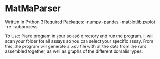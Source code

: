 # MatMaParser

Written in Python 3
Required Packages:
    -numpy
    -pandas
    -matplotlib.pyplot
    -re
    -subprocess
    
To Use:
Place program in your solas8 directory and run the program. It will scan your folder for all assays so you can select your specific assay. From this, the program will generate a .csv file with all the data from the runs assembled together, as well as graphs of the different dorsalis types. 
